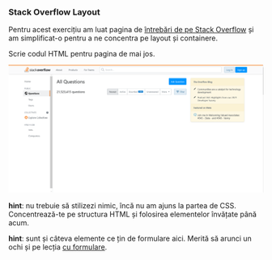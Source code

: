 ### Stack Overflow Layout

Pentru acest exercițiu am luat pagina de [întrebări de pe Stack Overflow](https://stackoverflow.com/questions) și am simplificat-o pentru a ne concentra pe layout și containere.

Scrie codul HTML pentru pagina de mai jos.

![stack-overflow-simplified-layout](./assets/stack-overflow-simplified-layout.png)

**hint**: nu trebuie să stilizezi nimic, încă nu am ajuns la partea de CSS. Concentrează-te pe structura HTML și folosirea elementelor învățate până acum.

**hint**: sunt și câteva elemente ce țin de formulare aici. Merită să arunci un ochi și pe lecția [cu formulare](https://frontend.ro/html/formulare).